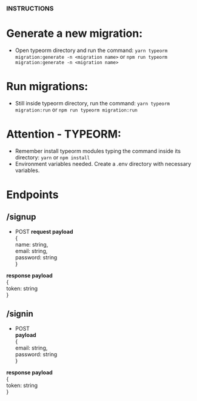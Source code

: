 ### INSTRUCTIONS

# Generate a new migration:
* Open typeorm directory and run the command: `yarn typeorm migration:generate -n <migration name>` or `npm run typeorm migration:generate -n <migration name>`

# Run migrations:
* Still inside typeorm directory, run the command: `yarn typeorm migration:run` or `npm run typeorm migration:run`

# Attention - TYPEORM:
* Remember install typeorm modules typing the command inside its directory: `yarn` or `npm install`
* Environment variables needed. Create a .env directory with necessary variables.

# Endpoints

## /signup
* POST
**request payload**  
{  
    name: string,  
    email: string,  
    password: string  
}  

**response payload**  
{  
    token: string  
}  

## /signin
* POST  
**payload**  
{  
    email: string,  
    password: string  
}  

**response payload**  
{  
    token: string  
}  